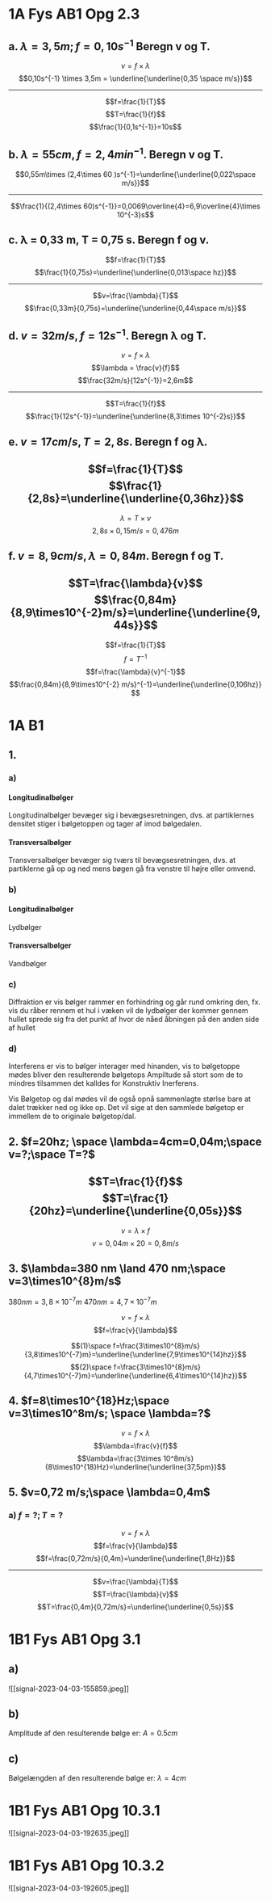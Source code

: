 # 1A Fys AB1 Opg 2.3
## a. $\lambda = 3,5 m; f = 0,10 s^{-1}$ Beregn v og T.

$$v=f\times \lambda$$
$$0,10s^{-1} \times 3,5m = \underline{\underline{0,35 \space m/s}}$$

---
$$f=\frac{1}{T}$$
$$T=\frac{1}{f}$$
$$\frac{1}{0,1s^{-1}}=10s$$

## b. $λ = 55 cm, f = 2,4 min^{-1}$. Beregn v og T.
$$0,55m\times (2,4\times 60 )s^{-1}=\underline{\underline{0,022\space m/s}}$$

---
$$\frac{1}{(2,4\times 60)s^{-1}}=0,0069\overline{4}=6,9\overline{4}\times 10^{-3}s$$


## c. λ = 0,33 m, T = 0,75 s. Beregn f og v.
$$f=\frac{1}{T}$$
$$\frac{1}{0,75s}=\underline{\underline{0,013\space hz}}$$

---
$$v=\frac{\lambda}{T}$$
$$\frac{0,33m}{0,75s}=\underline{\underline{0,44\space m/s}}$$


## d. $v = 32 m/s, f = 12 s^{-1}$. Beregn λ og T.
$$v=f\times \lambda$$
$$\lambda = \frac{v}{f}$$
$$\frac{32m/s}{12s^{-1}}=2,6m$$

---
$$T=\frac{1}{f}$$
$$\frac{1}{12s^{-1}}=\underline{\underline{8,3\times 10^{-2}s}}$$



## e. $v = 17 cm/s, T = 2,8 s$. Beregn f og λ.
$$f=\frac{1}{T}$$
$$\frac{1}{2,8s}=\underline{\underline{0,36hz}}$$
---
$$\lambda = T \times v$$
$$2,8s \times 0,15m/s=0,476m$$
## f. $v = 8,9 cm/s, λ = 0,84 m$. Beregn f og T.
$$T=\frac{\lambda}{v}$$
$$\frac{0,84m}{8,9\times10^{-2}m/s}=\underline{\underline{9,44s}}$$
---
$$f=\frac{1}{T}$$
$$f=T^{-1}$$
$$f=\frac{\lambda}{v}^{-1}$$
$$\frac{0,84m}{8,9\times10^{-2} m/s}^{-1}=\underline{\underline{0,106hz}} $$
# 1A B1
## 1.
### a)
#### Longitudinalbølger
Longitudinalbølger bevæger sig i bevægsesretningen, dvs. at partiklernes densitet stiger i bølgetoppen og tager af imod bølgedalen.
#### Transversalbølger
Transversalbølger bevæger sig tværs til bevægsesretningen, dvs. at partiklerne gå op og ned mens bøgen gå fra venstre til højre eller omvend.

### b)
#### Longitudinalbølger
Lydbølger

#### Transversalbølger
Vandbølger

### c)
Diffraktion er vis bølger rammer en forhindring og går rund omkring den, fx. vis du råber rennem et hul i væken vil de lydbølger der kommer gennem hullet sprede sig fra det punkt af hvor de nåed åbningen på den anden side af hullet
### d)
Interferens er vis to bølger interager med hinanden, vis to bølgetoppe mødes bliver den resulterende bølgetops Ampiltude så stort som de to mindres tilsammen det kalldes for Konstruktiv Inerferens.

Vis Bølgetop og dal mødes vil de også opnå sammenlagte størlse bare at dalet trækker ned og ikke op. Det vil sige at den sammlede bølgetop er immellem de to originale bølgetop/dal.

## 2. $f=20hz; \space \lambda=4cm=0,04m;\space v=?;\space T=?$

$$T=\frac{1}{f}$$
$$T=\frac{1}{20hz}=\underline{\underline{0,05s}}$$
---
$$v=\lambda \times f$$
$$v=0,04m\times 20=0,8m/s$$
## 3. $\lambda=380 nm \land 470 nm;\space v=3\times10^{8}m/s$
$380nm=3,8\times10^{-7}m$
$470nm=4,7\times10^{-7}m$

$$v=f\times\lambda$$
$$f=\frac{v}{\lambda}$$

$$(1)\space f=\frac{3\times10^{8}m/s}{3,8\times10^{-7}m}=\underline{\underline{7,9\times10^{14}hz}}$$
$$(2)\space f=\frac{3\times10^{8}m/s}{4,7\times10^{-7}m}=\underline{\underline{6,4\times10^{14}hz}}$$
## 4. $f=8\times10^{18}Hz;\space v=3\times10^8m/s; \space \lambda=?$
$$v=f\times \lambda$$
$$\lambda=\frac{v}{f}$$
$$\lambda=\frac{3\times 10^8m/s}{8\times10^{18}Hz}=\underline{\underline{37,5pm}}$$
## 5. $v=0,72 m/s;\space \lambda=0,4m$
### a) $f=?;T=?$
$$v=f\times \lambda$$
$$f=\frac{v}{\lambda}$$
$$f=\frac{0,72m/s}{0,4m}=\underline{\underline{1,8Hz}}$$

---

$$v=\frac{\lambda}{T}$$
$$T=\frac{\lambda}{v}$$
$$T=\frac{0,4m}{0,72m/s}=\underline{\underline{0,5s}}$$





# 1B1 Fys AB1 Opg 3.1
## a)
![[signal-2023-04-03-155859.jpeg]]

## b)
Amplitude af den resulterende bølge er: $A=0.5cm$
## c)
Bølgelængden af den resulterende bølge er: $\lambda = 4cm$

# 1B1 Fys AB1 Opg 10.3.1
![[signal-2023-04-03-192635.jpeg]]
# 1B1 Fys AB1 Opg 10.3.2
![[signal-2023-04-03-192605.jpeg]]


